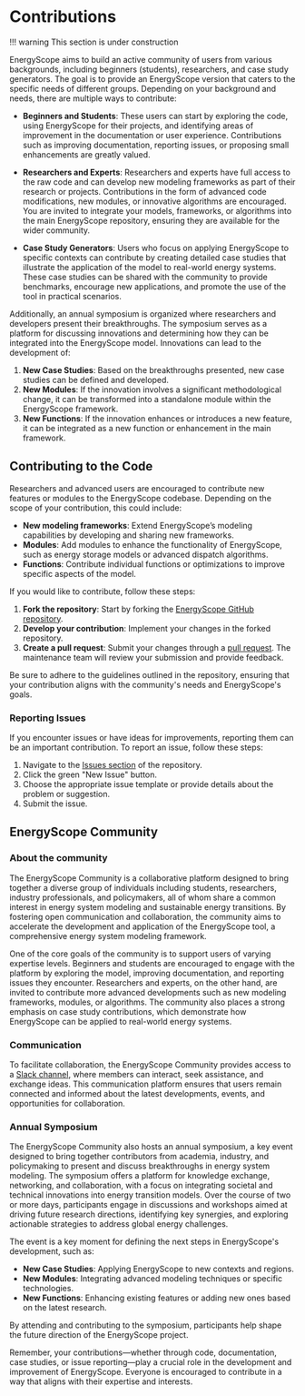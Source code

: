 # Contributions

!!! warning
     This section is under construction

EnergyScope aims to build an active community of users from various backgrounds, including beginners (students), researchers, and case study generators. The goal is to provide an EnergyScope version that caters to the specific needs of different groups. Depending on your background and needs, there are multiple ways to contribute:

- **Beginners and Students**: These users can start by exploring the code, using EnergyScope for their projects, and identifying areas of improvement in the documentation or user experience. Contributions such as improving documentation, reporting issues, or proposing small enhancements are greatly valued.
  
- **Researchers and Experts**: Researchers and experts have full access to the raw code and can develop new modeling frameworks as part of their research or projects. Contributions in the form of advanced code modifications, new modules, or innovative algorithms are encouraged. You are invited to integrate your models, frameworks, or algorithms into the main EnergyScope repository, ensuring they are available for the wider community.

- **Case Study Generators**: Users who focus on applying EnergyScope to specific contexts can contribute by creating detailed case studies that illustrate the application of the model to real-world energy systems. These case studies can be shared with the community to provide benchmarks, encourage new applications, and promote the use of the tool in practical scenarios.

Additionally, an annual symposium is organized where researchers and developers present their breakthroughs. The symposium serves as a platform for discussing innovations and determining how they can be integrated into the EnergyScope model. Innovations can lead to the development of:

1. **New Case Studies**: Based on the breakthroughs presented, new case studies can be defined and developed.  
2. **New Modules**: If the innovation involves a significant methodological change, it can be transformed into a standalone module within the EnergyScope framework.  
3. **New Functions**: If the innovation enhances or introduces a new feature, it can be integrated as a new function or enhancement in the main framework.

## Contributing to the Code

Researchers and advanced users are encouraged to contribute new features or modules to the EnergyScope codebase. Depending on the scope of your contribution, this could include:

- **New modeling frameworks**: Extend EnergyScope’s modeling capabilities by developing and sharing new frameworks.  
- **Modules**: Add modules to enhance the functionality of EnergyScope, such as energy storage models or advanced dispatch algorithms.  
- **Functions**: Contribute individual functions or optimizations to improve specific aspects of the model.

If you would like to contribute, follow these steps:

1. **Fork the repository**: Start by forking the [EnergyScope GitHub repository](https://github.com/energyscope/EnergyScope).  
2. **Develop your contribution**: Implement your changes in the forked repository.  
3. **Create a pull request**: Submit your changes through a [pull request](https://docs.github.com/en/pull-requests/collaborating-with-pull-requests/proposing-changes-to-your-work-with-pull-requests/about-pull-requests). The maintenance team will review your submission and provide feedback.

Be sure to adhere to the guidelines outlined in the repository, ensuring that your contribution aligns with the community's needs and EnergyScope's goals.

### Reporting Issues

If you encounter issues or have ideas for improvements, reporting them can be an important contribution. To report an issue, follow these steps:

1. Navigate to the [Issues section](https://github.com/energyscope/EnergyScope/issues) of the repository.  
2. Click the green "New Issue" button.  
3. Choose the appropriate issue template or provide details about the problem or suggestion.  
4. Submit the issue.  


## EnergyScope Community

### About the community

The EnergyScope Community is a collaborative platform designed to bring together a diverse group of individuals including students, researchers, industry professionals, and policymakers, all of whom share a common interest in energy system modeling and sustainable energy transitions. By fostering open communication and collaboration, the community aims to accelerate the development and application of the EnergyScope tool, a comprehensive energy system modeling framework.

One of the core goals of the community is to support users of varying expertise levels. Beginners and students are encouraged to engage with the platform by exploring the model, improving documentation, and reporting issues they encounter. Researchers and experts, on the other hand, are invited to contribute more advanced developments such as new modeling frameworks, modules, or algorithms. The community also places a strong emphasis on case study contributions, which demonstrate how EnergyScope can be applied to real-world energy systems.

### Communication

To facilitate collaboration, the EnergyScope Community provides access to a [Slack channel](https://join.slack.com/t/energyscopecommunity/shared_invite/zt-235qev7qb-Gx1Jpr3BucKjN1Ny5LlusQ), where members can interact, seek assistance, and exchange ideas. This communication platform ensures that users remain connected and informed about the latest developments, events, and opportunities for collaboration.

### Annual Symposium

The EnergyScope Community also hosts an annual symposium, a key event designed to bring together contributors from academia, industry, and policymaking to present and discuss breakthroughs in energy system modeling. The symposium offers a platform for knowledge exchange, networking, and collaboration, with a focus on integrating societal and technical innovations into energy transition models. Over the course of two or more days, participants engage in discussions and workshops aimed at driving future research directions, identifying key synergies, and exploring actionable strategies to address global energy challenges. 

The event is a key moment for defining the next steps in EnergyScope's development, such as:

- **New Case Studies**: Applying EnergyScope to new contexts and regions.  
- **New Modules**: Integrating advanced modeling techniques or specific technologies.  
- **New Functions**: Enhancing existing features or adding new ones based on the latest research.  

By attending and contributing to the symposium, participants help shape the future direction of the EnergyScope project.

Remember, your contributions—whether through code, documentation, case studies, or issue reporting—play a crucial role in the development and improvement of EnergyScope. Everyone is encouraged to contribute in a way that aligns with their expertise and interests.
